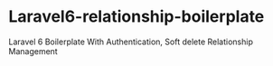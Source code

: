 # Laravel6-relationship-boilerplate
 Laravel 6 Boilerplate With Authentication, Soft delete Relationship Management  

